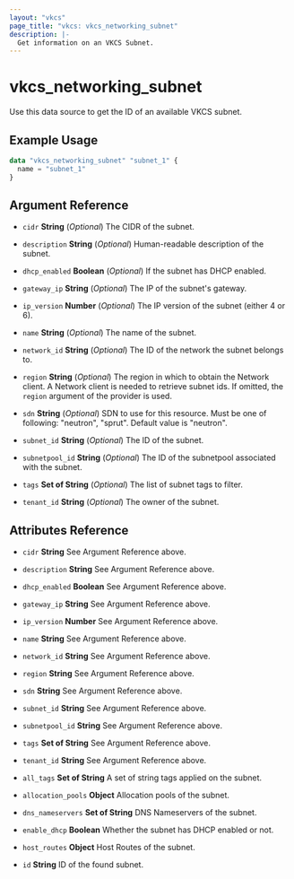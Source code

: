 ```yaml
---
layout: "vkcs"
page_title: "vkcs: vkcs_networking_subnet"
description: |-
  Get information on an VKCS Subnet.
---
```


# vkcs_networking_subnet

Use this data source to get the ID of an available VKCS subnet.

## Example Usage

```terraform
data "vkcs_networking_subnet" "subnet_1" {
  name = "subnet_1"
}
```

## Argument Reference
- `cidr` **String** (*Optional*) The CIDR of the subnet.

- `description` **String** (*Optional*) Human-readable description of the subnet.

- `dhcp_enabled` **Boolean** (*Optional*) If the subnet has DHCP enabled.

- `gateway_ip` **String** (*Optional*) The IP of the subnet's gateway.

- `ip_version` **Number** (*Optional*) The IP version of the subnet (either 4 or 6).

- `name` **String** (*Optional*) The name of the subnet.

- `network_id` **String** (*Optional*) The ID of the network the subnet belongs to.

- `region` **String** (*Optional*) The region in which to obtain the Network client. A Network client is needed to retrieve subnet ids. If omitted, the `region` argument of the provider is used.

- `sdn` **String** (*Optional*) SDN to use for this resource. Must be one of following: "neutron", "sprut". Default value is "neutron".

- `subnet_id` **String** (*Optional*) The ID of the subnet.

- `subnetpool_id` **String** (*Optional*) The ID of the subnetpool associated with the subnet.

- `tags` <strong>Set of </strong>**String** (*Optional*) The list of subnet tags to filter.

- `tenant_id` **String** (*Optional*) The owner of the subnet.


## Attributes Reference
- `cidr` **String** See Argument Reference above.

- `description` **String** See Argument Reference above.

- `dhcp_enabled` **Boolean** See Argument Reference above.

- `gateway_ip` **String** See Argument Reference above.

- `ip_version` **Number** See Argument Reference above.

- `name` **String** See Argument Reference above.

- `network_id` **String** See Argument Reference above.

- `region` **String** See Argument Reference above.

- `sdn` **String** See Argument Reference above.

- `subnet_id` **String** See Argument Reference above.

- `subnetpool_id` **String** See Argument Reference above.

- `tags` <strong>Set of </strong>**String** See Argument Reference above.

- `tenant_id` **String** See Argument Reference above.

- `all_tags` <strong>Set of </strong>**String** A set of string tags applied on the subnet.

- `allocation_pools` **Object** Allocation pools of the subnet.

- `dns_nameservers` <strong>Set of </strong>**String** DNS Nameservers of the subnet.

- `enable_dhcp` **Boolean** Whether the subnet has DHCP enabled or not.

- `host_routes` **Object** Host Routes of the subnet.

- `id` **String** ID of the found subnet.


